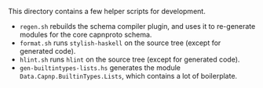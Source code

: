 This directory contains a few helper scripts for development.

* `regen.sh` rebuilds the schema compiler plugin, and uses it to
  re-generate modules for the core capnproto schema.
* `format.sh` runs `stylish-haskell` on the source tree (except for
  generated code).
* `hlint.sh` runs `hlint` on the source tree (except for generated
  code).
* `gen-builtintypes-lists.hs` generates the module
  `Data.Capnp.BuiltinTypes.Lists`, which contains a lot of boilerplate.
